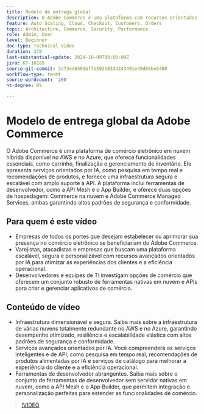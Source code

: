 ```yaml
---
title: Modelo de entrega global
description: O Adobe Commerce é uma plataforma com recursos orientados por IA, APIs robustas e segurança superior, disponível no AWS e no Azure com opções de suporte flexíveis.
feature: Auto Scaling, Cloud, Checkout, Customers, Orders
topic: Architecture, Commerce, Security, Performance
role: Admin, User
level: Beginner
doc-type: Technical Video
duration: 278
last-substantial-update: 2024-10-09T00:00:00Z
jira: KT-16185
source-git-commit: 3d73ed6501bf7b592b03d4243491e49d66be5460
workflow-type: tm+mt
source-wordcount: '260'
ht-degree: 0%

---
```



# Modelo de entrega global da Adobe Commerce

O Adobe Commerce é uma plataforma de comércio eletrônico em nuvem híbrida disponível no AWS e no Azure, que oferece funcionalidades essenciais, como carrinho, finalização e gerenciamento de inventário. Ele apresenta serviços orientados por IA, como pesquisa em tempo real e recomendações de produtos, e fornece uma infraestrutura segura e escalável com amplo suporte à API. A plataforma inclui ferramentas de desenvolvedor, como a API Mesh e o App Builder, e oferece duas opções de hospedagem: Commerce na nuvem e Adobe Commerce Managed Services, ambas garantindo altos padrões de segurança e conformidade.

## Para quem é este vídeo

- Empresas de todos os portes que desejam estabelecer ou aprimorar sua presença no comércio eletrônico se beneficiariam do Adobe Commerce.
- Varejistas, atacadistas e empresas que buscam uma plataforma escalável, segura e personalizável com recursos avançados orientados por IA para otimizar as experiências dos clientes e a eficiência operacional.
- Desenvolvedores e equipes de TI investigam opções de comércio que oferecem um conjunto robusto de ferramentas nativas em nuvem e APIs para criar e gerenciar aplicativos de comércio.

## Conteúdo de vídeo

- Infraestrutura dimensionável e segura.  Saiba mais sobre a infraestrutura de várias nuvens totalmente redundante no AWS e no Azure, garantindo desempenho otimizado, resiliência e escalabilidade elástica com altos padrões de segurança e conformidade.
- Serviços avançados orientados por IA. Você compreenderá os serviços inteligentes e de API, como pesquisa em tempo real, recomendações de produtos alimentadas por IA e serviços de catálogo para melhorar a experiência do cliente e a eficiência operacional.
- Ferramentas de desenvolvedor abrangentes. Saiba mais sobre o conjunto de ferramentas de desenvolvedor sem servidor nativas em nuvem, como a API Mesh e o App Builder, que permitem integração e personalização perfeitas para estender as funcionalidades de comércio.

>[!VIDEO](https://video.tv.adobe.com/v/3433500?learn=on)
